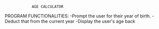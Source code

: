                 AGE CALCULATOR

PROGRAM FUNCTIONALITIES:
-Prompt the user for their year of birth.
-Deduct that from the current year
-Display the user's age back
